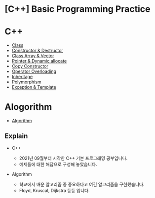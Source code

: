 # [C++] Basic Programming Practice

# C++
- [Class](https://github.com/SeongHunTed/SSU_Assignment/tree/main/CH04)
- [Constructor & Destructor](https://github.com/SeongHunTed/SSU_Assignment/tree/main/CH05)
- [Class Array & Vector](https://github.com/SeongHunTed/SSU_Assignment/tree/main/CH06)
- [Pointer & Dynamic allocate](https://github.com/SeongHunTed/SSU_Assignment/tree/main/CH08)
- [Copy Constructor](https://github.com/SeongHunTed/SSU_Assignment/tree/main/CH09)
- [Operator Overloading](https://github.com/SeongHunTed/SSU_Assignment/tree/main/CH10)
- [Inheritage](https://github.com/SeongHunTed/SSU_Assignment/tree/main/CH11)
- [Polymorphism](https://github.com/SeongHunTed/SSU_Assignment/tree/main/CH12)
- [Exception & Template](https://github.com/SeongHunTed/SSU_Assignment/tree/main/CH13)

# Alogorithm
- [Algorithm](https://github.com/SeongHunTed/SSU_Assignment/tree/main/SSU_Algorithm)


## Explain

- C++
  - 2021년 09월부터 시작한 C++ 기본 프로그래밍 공부입니다.
  - 예제들에 대한 해답으로 구성해 놓았습니다.

- Algorithm
  - 학교에서 배운 알고리즘 중 중요하다고 여긴 알고리즘을 구현했습니다.
  - Floyd, Kruscal, Dijkstra 등등 입니다.
